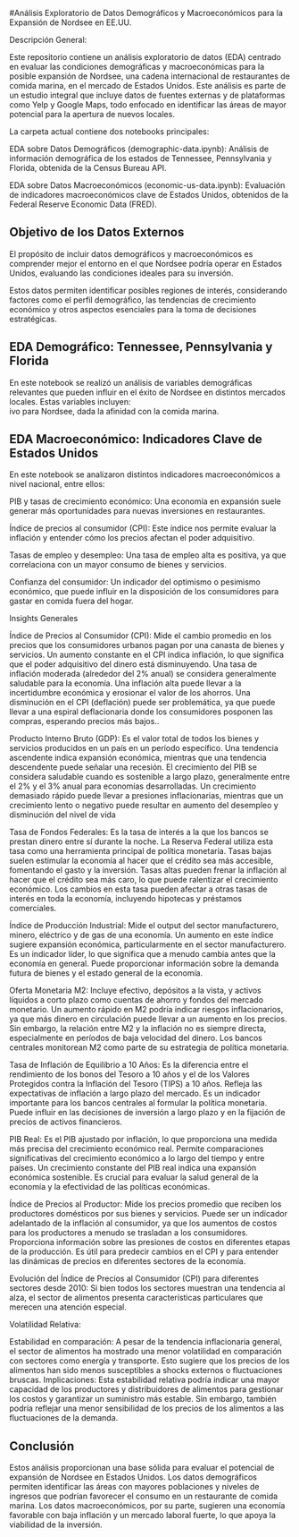 #Análisis Exploratorio de Datos Demográficos y Macroeconómicos para la Expansión de Nordsee en EE.UU.

Descripción General:                 

Este repositorio contiene un análisis exploratorio de datos (EDA) centrado en evaluar las condiciones demográficas y macroeconómicas para la posible expansión de Nordsee, una cadena internacional de restaurantes de comida marina, en el mercado de Estados Unidos. Este análisis es parte de un estudio integral que incluye datos de fuentes externas y de plataformas como Yelp y Google Maps, todo enfocado en identificar las áreas de mayor potencial para la apertura de nuevos locales.

La carpeta actual contiene dos notebooks principales:         

EDA sobre Datos Demográficos (demographic-data.ipynb): Análisis de información demográfica de los estados de Tennessee, Pennsylvania y Florida, obtenida de la Census Bureau API.

EDA sobre Datos Macroeconómicos (economic-us-data.ipynb): Evaluación de indicadores macroeconómicos clave de Estados Unidos, obtenidos de la Federal Reserve Economic Data (FRED).



## Objetivo de los Datos Externos

El propósito de incluir datos demográficos y macroeconómicos es comprender mejor el entorno en el que Nordsee podría operar en Estados Unidos, evaluando las condiciones ideales para su inversión. 

Estos datos permiten identificar posibles regiones de interés, considerando factores como el perfil demográfico, las tendencias de crecimiento económico y otros aspectos esenciales para la toma de decisiones estratégicas.

## EDA Demográfico: Tennessee, Pennsylvania y Florida

En este notebook se realizó un análisis de variables demográficas relevantes que pueden influir en el éxito de Nordsee en distintos mercados locales. Estas variables incluyen:    
ivo para Nordsee, dada la afinidad con la comida marina.

## EDA Macroeconómico: Indicadores Clave de Estados Unidos

En este notebook se analizaron distintos indicadores macroeconómicos a nivel nacional, entre ellos:

PIB y tasas de crecimiento económico: Una economía en expansión suele generar más oportunidades para nuevas inversiones en restaurantes.

Índice de precios al consumidor (CPI): Este índice nos permite evaluar la inflación y entender cómo los precios afectan el poder adquisitivo.

Tasas de empleo y desempleo: Una tasa de empleo alta es positiva, ya que correlaciona con un mayor consumo de bienes y servicios.

Confianza del consumidor: Un indicador del optimismo o pesimismo económico, que puede influir en la disposición de los consumidores para gastar en comida fuera del hogar.

Insights Generales

Índice de Precios al Consumidor (CPI): Mide el cambio promedio en los precios que los consumidores urbanos pagan por una canasta de bienes y servicios. Un aumento constante en el CPI indica inflación, lo que significa que el poder adquisitivo del dinero está disminuyendo. Una tasa de inflación moderada (alrededor del 2% anual) se considera generalmente saludable para la economía. Una inflación alta puede llevar a la incertidumbre económica y erosionar el valor de los ahorros. Una disminución en el CPI (deflación) puede ser problemática, ya que puede llevar a una espiral deflacionaria donde los consumidores posponen las compras, esperando precios más bajos..

Producto Interno Bruto (GDP): Es el valor total de todos los bienes y servicios producidos en un país en un período específico. Una tendencia ascendente indica expansión económica, mientras que una tendencia descendente puede señalar una recesión. El crecimiento del PIB se considera saludable cuando es sostenible a largo plazo, generalmente entre el 2% y el 3% anual para economías desarrolladas. Un crecimiento demasiado rápido puede llevar a presiones inflacionarias, mientras que un crecimiento lento o negativo puede resultar en aumento del desempleo y disminución del nivel de vida

Tasa de Fondos Federales: Es la tasa de interés a la que los bancos se prestan dinero entre sí durante la noche. La Reserva Federal utiliza esta tasa como una herramienta principal de política monetaria. Tasas bajas suelen estimular la economía al hacer que el crédito sea más accesible, fomentando el gasto y la inversión. Tasas altas pueden frenar la inflación al hacer que el crédito sea más caro, lo que puede ralentizar el crecimiento económico. Los cambios en esta tasa pueden afectar a otras tasas de interés en toda la economía, incluyendo hipotecas y préstamos comerciales.

Índice de Producción Industrial: Mide el output del sector manufacturero, minero, eléctrico y de gas de una economía. Un aumento en este índice sugiere expansión económica, particularmente en el sector manufacturero. Es un indicador líder, lo que significa que a menudo cambia antes que la economía en general. Puede proporcionar información sobre la demanda futura de bienes y el estado general de la economía.

Oferta Monetaria M2: Incluye efectivo, depósitos a la vista, y activos líquidos a corto plazo como cuentas de ahorro y fondos del mercado monetario. Un aumento rápido en M2 podría indicar riesgos inflacionarios, ya que más dinero en circulación puede llevar a un aumento en los precios. Sin embargo, la relación entre M2 y la inflación no es siempre directa, especialmente en períodos de baja velocidad del dinero. Los bancos centrales monitorean M2 como parte de su estrategia de política monetaria.

Tasa de Inflación de Equilibrio a 10 Años: Es la diferencia entre el rendimiento de los bonos del Tesoro a 10 años y el de los Valores Protegidos contra la Inflación del Tesoro (TIPS) a 10 años. Refleja las expectativas de inflación a largo plazo del mercado. Es un indicador importante para los bancos centrales al formular la política monetaria. Puede influir en las decisiones de inversión a largo plazo y en la fijación de precios de activos financieros.

PIB Real: Es el PIB ajustado por inflación, lo que proporciona una medida más precisa del crecimiento económico real. Permite comparaciones significativas del crecimiento económico a lo largo del tiempo y entre países. Un crecimiento constante del PIB real indica una expansión económica sostenible. Es crucial para evaluar la salud general de la economía y la efectividad de las políticas económicas.

Índice de Precios al Productor: Mide los precios promedio que reciben los productores domésticos por sus bienes y servicios. Puede ser un indicador adelantado de la inflación al consumidor, ya que los aumentos de costos para los productores a menudo se trasladan a los consumidores. Proporciona información sobre las presiones de costos en diferentes etapas de la producción. Es útil para predecir cambios en el CPI y para entender las dinámicas de precios en diferentes sectores de la economía.

Evolución del Índice de Precios al Consumidor (CPI) para diferentes sectores desde 2010:
Si bien todos los sectores muestran una tendencia al alza, el sector de alimentos presenta características particulares que merecen una atención especial.

Volatilidad Relativa:

Estabilidad en comparación: A pesar de la tendencia inflacionaria general, el sector de alimentos ha mostrado una menor volatilidad en comparación con sectores como energía y transporte. Esto sugiere que los precios de los alimentos han sido menos susceptibles a shocks externos o fluctuaciones bruscas.
Implicaciones: Esta estabilidad relativa podría indicar una mayor capacidad de los productores y distribuidores de alimentos para gestionar los costos y garantizar un suministro más estable. Sin embargo, también podría reflejar una menor sensibilidad de los precios de los alimentos a las fluctuaciones de la demanda.
## Conclusión

Estos análisis proporcionan una base sólida para evaluar el potencial de expansión de Nordsee en Estados Unidos. Los datos demográficos permiten identificar las áreas con mayores poblaciones y niveles de ingresos que podrían favorecer el consumo en un restaurante de comida marina. Los datos macroeconómicos, por su parte, sugieren una economía favorable con baja inflación y un mercado laboral fuerte, lo que apoya la viabilidad de la inversión.
